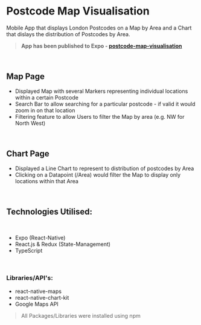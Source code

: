 # Postcode Map Visualisation

Mobile App that displays London Postcodes on a Map by Area and a Chart that dislays the distribution of Postcodes by Area.


> **App has been published to Expo - [postcode-map-visualisation](https://expo.io/@sahir-tech/projects/postcode-map-visualisation)**


<br />


## Map Page

- Displayed Map with several Markers representing individual locations within a certain Postcode
- Search Bar to allow searching for a particular postcode - if valid it would zoom in on that location
- Filtering feature to allow Users to filter the Map by area (e.g. NW for North West)

<br />


## Chart Page

- Displayed a Line Chart to represent to distribution of postcodes by Area
- Clicking on a Datapoint (/Area) would filter the Map to display only locations within that Area

<br />


## Technologies Utilised:

<br />

- Expo (React-Native)
- React.js & Redux (State-Management)
- TypeScript

<br />

### Libraries/API's:

- react-native-maps
- react-native-chart-kit
- Google Maps API

> All Packages/Libraries were installed using npm
